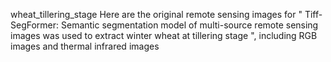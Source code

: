 wheat_tillering_stage
Here are the original remote sensing images for " Tiff-SegFormer: Semantic segmentation model of multi-source remote sensing images was used to extract winter wheat at tillering stage ", including RGB images and thermal infrared images